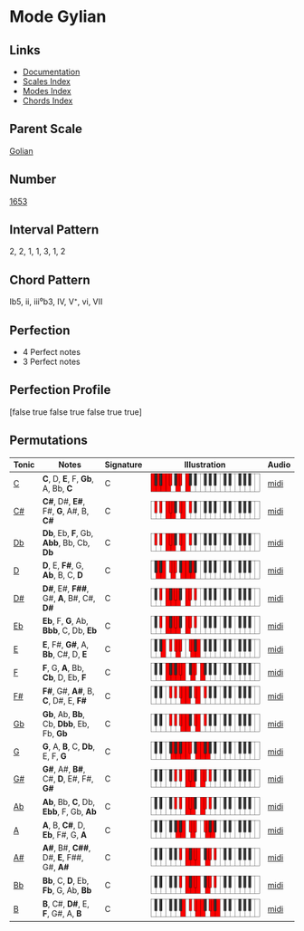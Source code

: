 # Mode Gylian

## Links

- [Documentation](README.md)
- [Scales Index](Scales.md)
- [Modes Index](Modes.md)
- [Chords Index](Chords.md)

## Parent Scale

[Golian](ScaleGolian.md)

## Number

[1653](https://ianring.com/musictheory/scales/1653)

## Interval Pattern

2, 2, 1, 1, 3, 1, 2

## Chord Pattern

Ib5, ii, iii⁰b3, IV, V⁺, vi, VII

## Perfection

- 4 Perfect notes
- 3 Perfect notes

## Perfection Profile

[false true false true false true true]

## Permutations

| Tonic | Notes | Signature | Illustration | Audio |
|-------|-------|-----------|--------------|-------|
| [C](ModeCNaturalGylian.md) | **C**, D, **E**, F, **Gb**, A, Bb, **C** | C | ![CNaturalGylian](ModeCNaturalGylian.png) | [midi](https://github.com/edipermadi/music/blob/main/docs/ModeCNaturalGylian.mid?raw=true) |
| [C#](ModeCSharpGylian.md) | **C#**, D#, **E#**, F#, **G**, A#, B, **C#** | C | ![CSharpGylian](ModeCSharpGylian.png) | [midi](https://github.com/edipermadi/music/blob/main/docs/ModeCSharpGylian.mid?raw=true) |
| [Db](ModeDFlatGylian.md) | **Db**, Eb, **F**, Gb, **Abb**, Bb, Cb, **Db** | C | ![DFlatGylian](ModeDFlatGylian.png) | [midi](https://github.com/edipermadi/music/blob/main/docs/ModeDFlatGylian.mid?raw=true) |
| [D](ModeDNaturalGylian.md) | **D**, E, **F#**, G, **Ab**, B, C, **D** | C | ![DNaturalGylian](ModeDNaturalGylian.png) | [midi](https://github.com/edipermadi/music/blob/main/docs/ModeDNaturalGylian.mid?raw=true) |
| [D#](ModeDSharpGylian.md) | **D#**, E#, **F##**, G#, **A**, B#, C#, **D#** | C | ![DSharpGylian](ModeDSharpGylian.png) | [midi](https://github.com/edipermadi/music/blob/main/docs/ModeDSharpGylian.mid?raw=true) |
| [Eb](ModeEFlatGylian.md) | **Eb**, F, **G**, Ab, **Bbb**, C, Db, **Eb** | C | ![EFlatGylian](ModeEFlatGylian.png) | [midi](https://github.com/edipermadi/music/blob/main/docs/ModeEFlatGylian.mid?raw=true) |
| [E](ModeENaturalGylian.md) | **E**, F#, **G#**, A, **Bb**, C#, D, **E** | C | ![ENaturalGylian](ModeENaturalGylian.png) | [midi](https://github.com/edipermadi/music/blob/main/docs/ModeENaturalGylian.mid?raw=true) |
| [F](ModeFNaturalGylian.md) | **F**, G, **A**, Bb, **Cb**, D, Eb, **F** | C | ![FNaturalGylian](ModeFNaturalGylian.png) | [midi](https://github.com/edipermadi/music/blob/main/docs/ModeFNaturalGylian.mid?raw=true) |
| [F#](ModeFSharpGylian.md) | **F#**, G#, **A#**, B, **C**, D#, E, **F#** | C | ![FSharpGylian](ModeFSharpGylian.png) | [midi](https://github.com/edipermadi/music/blob/main/docs/ModeFSharpGylian.mid?raw=true) |
| [Gb](ModeGFlatGylian.md) | **Gb**, Ab, **Bb**, Cb, **Dbb**, Eb, Fb, **Gb** | C | ![GFlatGylian](ModeGFlatGylian.png) | [midi](https://github.com/edipermadi/music/blob/main/docs/ModeGFlatGylian.mid?raw=true) |
| [G](ModeGNaturalGylian.md) | **G**, A, **B**, C, **Db**, E, F, **G** | C | ![GNaturalGylian](ModeGNaturalGylian.png) | [midi](https://github.com/edipermadi/music/blob/main/docs/ModeGNaturalGylian.mid?raw=true) |
| [G#](ModeGSharpGylian.md) | **G#**, A#, **B#**, C#, **D**, E#, F#, **G#** | C | ![GSharpGylian](ModeGSharpGylian.png) | [midi](https://github.com/edipermadi/music/blob/main/docs/ModeGSharpGylian.mid?raw=true) |
| [Ab](ModeAFlatGylian.md) | **Ab**, Bb, **C**, Db, **Ebb**, F, Gb, **Ab** | C | ![AFlatGylian](ModeAFlatGylian.png) | [midi](https://github.com/edipermadi/music/blob/main/docs/ModeAFlatGylian.mid?raw=true) |
| [A](ModeANaturalGylian.md) | **A**, B, **C#**, D, **Eb**, F#, G, **A** | C | ![ANaturalGylian](ModeANaturalGylian.png) | [midi](https://github.com/edipermadi/music/blob/main/docs/ModeANaturalGylian.mid?raw=true) |
| [A#](ModeASharpGylian.md) | **A#**, B#, **C##**, D#, **E**, F##, G#, **A#** | C | ![ASharpGylian](ModeASharpGylian.png) | [midi](https://github.com/edipermadi/music/blob/main/docs/ModeASharpGylian.mid?raw=true) |
| [Bb](ModeBFlatGylian.md) | **Bb**, C, **D**, Eb, **Fb**, G, Ab, **Bb** | C | ![BFlatGylian](ModeBFlatGylian.png) | [midi](https://github.com/edipermadi/music/blob/main/docs/ModeBFlatGylian.mid?raw=true) |
| [B](ModeBNaturalGylian.md) | **B**, C#, **D#**, E, **F**, G#, A, **B** | C | ![BNaturalGylian](ModeBNaturalGylian.png) | [midi](https://github.com/edipermadi/music/blob/main/docs/ModeBNaturalGylian.mid?raw=true) |
